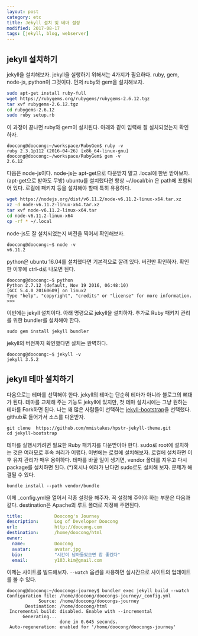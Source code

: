 ```yaml
---
layout: post
category: etc
title: Jekyll 설치 및 테마 설정
modified: 2017-08-17
tags: [jekyll, blog, webserver]
---
```


## jekyll 설치하기
jekyll을 설치해보자. jekyll을 실행하기 위해서는 4가지가 필요하다. ruby, gem, node-js, python이 그것이다. 먼저 ruby와 gem을 설치해보자.

```bash
sudo apt-get install ruby-full
wget https://rubygems.org/rubygems/rubygems-2.6.12.tgz
tar xvf rubygems-2.6.12.tgz
cd rubygems-2.6.12
sudo ruby setup.rb
```
	
이 과정이 끝나면 ruby와 gem이 설치된다. 아래와 같이 입력해 잘 설치되었는지 확인하자.

```
doocong@doocong:~/workspace/RubyGem$ ruby -v
ruby 2.3.1p112 (2016-04-26) [x86_64-linux-gnu]
doocong@doocong:~/workspace/RubyGem$ gem -v
2.6.12
```

다음은 node-js이다. node-js는 apt-get으로 다운받지 말고 .local에 한번 받아보자.(apt-get으로 받아도 무방) ubuntu를 설치했다면 항상 ~/.local/bin 은 path에 포함되어 있다. 로컬에 패키지 등을 설치해야 할때 특히 유용하다.

```bash
wget https://nodejs.org/dist/v6.11.2/node-v6.11.2-linux-x64.tar.xz
xz -d node-v6.11.2-linux-x64.tar.xz
tar xvf node-v6.11.2-linux-x64.tar
cd node-v6.11.2-linux-x64 
cp -rf * ~/.local
```
	
node-js도 잘 설치되었는지 버전을 찍어서 확인해보자.
	
```
doocong@doocong:~$ node -v
v6.11.2
```
	
python은 ubuntu 16.04를 설치했다면 기본적으로 깔려 있다. 버전만 확인하자. 확인한 이후에 ctrl-d로 나오면 된다.

```
doocong@doocong:~$ python
Python 2.7.12 (default, Nov 19 2016, 06:48:10)
[GCC 5.4.0 20160609] on linux2
Type "help", "copyright", "credits" or "license" for more information.
>>>
```

이번에는 jekyll 설치이다. 아래 명령으로 jekyll을 설치하자. 추가로 Ruby 패키지 관리를 위한 bundler를 설치해야 한다.

```
sudo gem install jekyll bundler
```

jekyll의 버전까지 확인했다면 설치는 완벽하다.

```
doocong@doocong:~$ jekyll -v
jekyll 3.5.2
```

## jekyll 테마 설치하기

다음으로는 테마를 선택해야 한다. jekyll의 테마는 단순히 테마가 아니라 블로그의 뼈대가 된다. 테마를 교체해 주는 기능도 jekyll에 있지만, 첫 테마 설치시에는 그냥 원하는 테마를 Fork하면 된다. 나는 꽤 많은 사람들이 선택하는 [jekyll-bootstrap]( https://github.com/mmistakes/hpstr-jekyll-theme.git)을 선택했다. github로 들어가서 소스를 다운받자.

```
git clone  https://github.com/mmistakes/hpstr-jekyll-theme.git
cd jekyll-bootstrap
```

테마를 실행시키려면 필요한 Ruby 패키지를 다운받아야 한다. sudo로 root에 설치하는 것은 여러모로 후속 처리가 어렵다. 이번에는 로컬에 설치해보자. 로컬에 설치하면 이후 유지 관리가 매우 용이하다. 테마를 바꿀 일이 생기면, vendor 폴더를 지우고 다시 package를 설치하면 된다. (*)혹시나 에러가 난다면 sudo로도 설치해 보자. 문제가 해결될 수 있다.

```
bundle install --path vendor/bundle
```

이제 _config.yml을 열어서 각종 설정을 해주자. 꼭 설정해 주어야 하는 부분은 다음과 같다. destination은 Apache의 루트 폴더로 지정해 주면된다.

```yml
title:            Doocong's Journey
description:      Log of Developer Doocong
url:              http://doocong.com
destination:      /home/doocong/html
owner:
  name:           Doocong
  avatar:         avatar.jpg
  bio:            "시간이 남아돌았으면 참 좋겠다"
  email:          y103.kim@gmail.com
```

이제는 사이트를 빌드해보자. ```--watch``` 옵션을 사용하면 실시간으로 사이트의 업데이트를 볼 수 있다.

```
doocong@doocong:~/doocongs-journey$ bundler exec jekyll build --watch
Configuration file: /home/doocong/doocongs-journey/_config.yml
            Source: /home/doocong/doocongs-journey
       Destination: /home/doocong/html
 Incremental build: disabled. Enable with --incremental
      Generating...
                    done in 0.645 seconds.
 Auto-regeneration: enabled for '/home/doocong/doocongs-journey'

```

